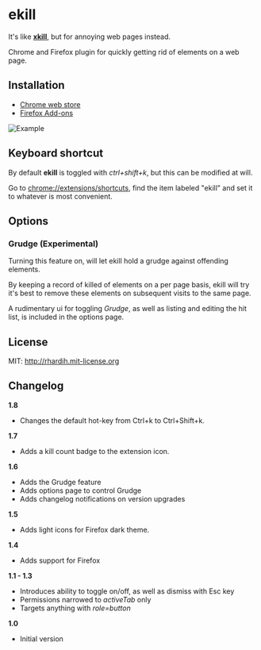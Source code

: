 # ekill

It's like [**xkill**](https://en.wikipedia.org/wiki/Xkill), but for annoying web pages instead.

Chrome and Firefox plugin for quickly getting rid of elements on a web page.

## Installation

- [Chrome web store](https://chrome.google.com/webstore/detail/ekill/lcgdpfaiipaelnpepigdafiogebaeedg?hl=en)
- [Firefox Add-ons](https://addons.mozilla.org/firefox/addon/ekill/)

![Example](https://raw.githubusercontent.com/rhardih/ekill/master/example.gif)

## Keyboard shortcut

By default **ekill** is toggled with *ctrl+shift+k*, but this can be modified at will.

Go to [chrome://extensions/shortcuts](chrome://extensions/shortcuts), find the item labeled "ekill" and set it to whatever is most convenient.


## Options

### Grudge (Experimental)

Turning this feature on, will let ekill hold a grudge against offending
elements.

By keeping a record of killed of elements on a per page basis, ekill will try
it's best to remove these elements on subsequent visits to the same page.

A rudimentary ui for toggling *Grudge*, as well as  listing and editing the hit
list, is included in the options page.

## License

MIT: http://rhardih.mit-license.org

## Changelog

**1.8**

- Changes the default hot-key from Ctrl+k to Ctrl+Shift+k.

**1.7**

- Adds a kill count badge to the extension icon.

**1.6**

- Adds the Grudge feature
- Adds options page to control Grudge
- Adds changelog notifications on version upgrades

**1.5**

- Adds light icons for Firefox dark theme.

**1.4**

- Adds support for Firefox

**1.1 - 1.3**

- Introduces ability to toggle on/off, as well as dismiss with Esc key
- Permissions narrowed to *activeTab* only
- Targets anything with *role=button*

**1.0**

- Initial version
